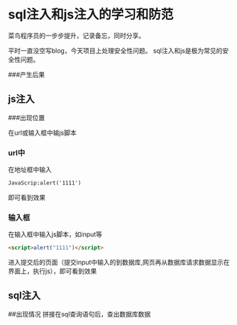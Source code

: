 # sql注入和js注入的学习和防范
菜鸟程序员的一步步提升，记录备忘，同时分享。

平时一直没空写blog，今天项目上处理安全性问题。
sql注入和js是极为常见的安全性问题。

###产生后果

## js注入

###出现位置

在url或输入框中输js脚本

### url中
在地址框中输入
```markdown
JavaScrip:alert('1111')
```
即可看到效果

### 输入框
在输入框中输入js脚本，如input等
```markdown
<script>alert("1111")</script> 
```
进入提交后的页面（提交input中输入的<scropt>到数据库,网页再从数据库请求数据显示在界面上，执行js），即可看到效果

## sql注入

##出现情况
拼接在sql查询语句后，查出数据库数据

